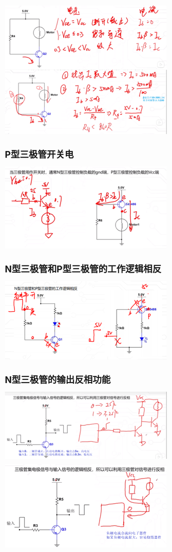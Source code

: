 ![](../photo/Pasted%20image%2020250805141640.png)
![](../photo/Pasted%20image%2020250805141944.png)

# P型三极管开关电
![](../photo/Pasted%20image%2020250805143218.png)
# N型三极管和P型三极管的工作逻辑相反
![](../photo/Pasted%20image%2020250805144925.png)
# N型三极管的输出反相功能
![](../photo/Pasted%20image%2020250805145745.png)

![](../photo/Pasted%20image%2020250805150013.png)